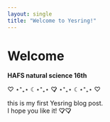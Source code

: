 ```yaml
---
layout: single
title: "Welcome to Yesring!"
---
```


# Welcome

**HAFS natural science 16th**  

♡ ⋆⁺₊⋆ ☾⋆⁺₊⋆ ♡̷̷̷ ⋆⁺₊⋆ ☾⋆⁺₊⋆ ♡    

this is my first Yesring blog post.  
I hope you like it! ♡̷̷̷♡̷̷̷   
